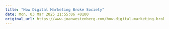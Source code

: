 ```yaml
---
title: "How Digital Marketing Broke Society"
date: Mon, 03 Mar 2025 21:55:06 +0100
original_url: https://www.joanwestenberg.com/how-digital-marketing-broke-society/
---
```

